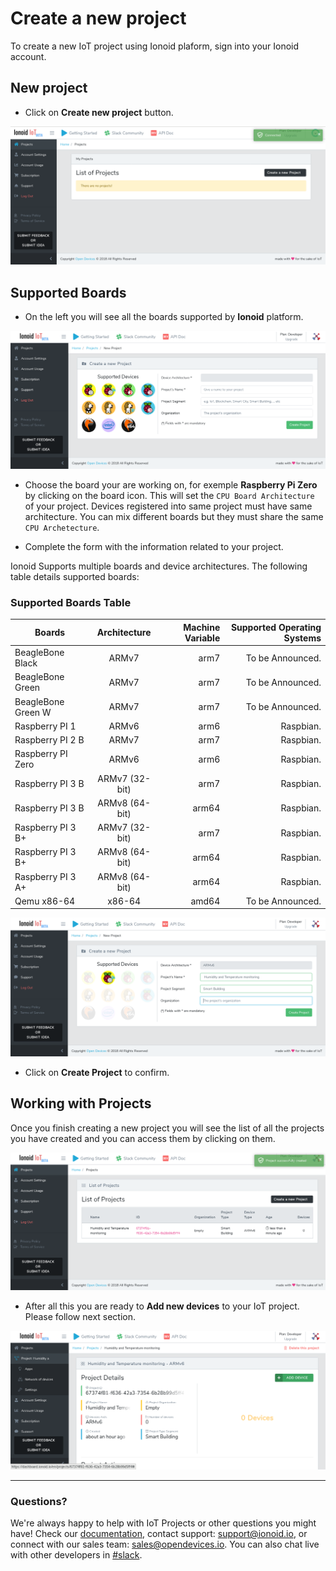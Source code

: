 # Create a new project
To create a new IoT project using Ionoid plaform, sign into your Ionoid account.

## New project

- Click on **Create new project** button.

![Create New Project](CreateNewProject.png)


## Supported Boards

- On the left you will see all the boards supported by **Ionoid** platform.

![Project Form](ProjectForm.png)

- Choose the board your are working on, for exemple **Raspberry Pi Zero** by clicking on the board icon. This will set the `CPU Board Architecture` of your project. Devices registered into same project must have same architecture. You can mix different boards but they must share the same `CPU Archetecture`.

- Complete the form with the information related to your project.


Ionoid Supports multiple boards and device architectures. The following
table details supported boards:


### Supported Boards Table

| Boards             | Architecture  | Machine Variable  | Supported Operating Systems  |
| ------------------ |:-------------:| -----------------:| ----------------------------:|
| BeagleBone Black   | ARMv7         | arm7              | To be Announced.             |
| BeagleBone Green   | ARMv7         | arm7              | To be Announced.             |
| BeagleBone Green W | ARMv7         | arm7              | To be Announced.             |
| Raspberry PI 1     | ARMv6         | arm6              | Raspbian.                    |
| Raspberry PI 2 B   | ARMv7         | arm7              | Raspbian.                    |
| Raspberry PI Zero  | ARMv6         | arm6              | Raspbian.                    |
| Raspberry PI 3 B   | ARMv7 (32-bit)| arm7              | Raspbian.                    |
| Raspberry PI 3 B   | ARMv8 (64-bit)| arm64             | Raspbian.                    |
| Raspberry PI 3 B+  | ARMv7 (32-bit)| arm7              | Raspbian.                    |
| Raspberry PI 3 B+  | ARMv8 (64-bit)| arm64             | Raspbian.                    |
| Raspberry PI 3 A+  | ARMv8 (64-bit)| arm64             | Raspbian.                    |
| Qemu x86-64        | x86-64        | amd64             | To be Announced.             |




![Project Form](ProjectForm2.png)

- Click on **Create Project** to confirm.


## Working with Projects

Once you finish creating a new project you will see the list of all the
projects you have created and you can access them by clicking on them.

![list of projects](ProjectList.png)

- After all this you are ready to **Add new devices** to your IoT project. Please follow next section.

![Project Actions](ProjectActions.png)


---


### Questions?
We're always happy to help with IoT Projects or other questions you might have! Check our [documentation](https://docs.ionoid.io/#/), contact support: support@ionoid.io, or connect with our sales team: sales@opendevices.io. You can also chat live with other developers in  [#slack](https://ionoidcommunity.slack.com/join/shared_invite/enQtNTAzMTEwMTc5NDc2LTM2ODgxY2VmYTljNjM2NTNmZmVjYTEzY2Q4NTgyZTljYzI3MzhiZGRlODkzNTE3NTE3ODk5ZmFjNjYzOGRjZTM).

